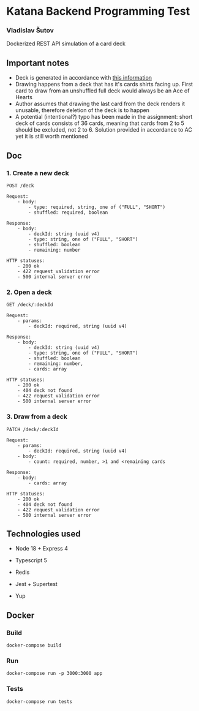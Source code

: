 
  

#  Katana Backend Programming Test
### Vladislav Šutov

Dockerized REST API simulation of a card deck

## Important notes
- Deck is generated in accordance with [this information](https://ambitiouswithcards.com/new-deck-order/)
- Drawing happens from a deck that has it's cards shirts facing up. First card to draw from an unshuffled full deck would always be an Ace of Hearts
- Author assumes that drawing the last card from the deck renders it unusable, therefore deletion of the deck is to happen
- A potential (intentional?) typo has been made in the assignment: short deck of cards consists of 36 cards, meaning that cards from 2 to 5 should be excluded, not 2 to 6. Solution provided in accordance to AC yet it is still worth mentioned

## Doc

### 1. Create a new deck
```
POST /deck

Request:
	- body: 
		- type: required, string, one of ("FULL", "SHORT")
		- shuffled: required, boolean

Response:
	- body:
		- deckId: string (uuid v4)
		- type: string, one of ("FULL", "SHORT")
		- shuffled: boolean
		- remaining: number

HTTP statuses:
	- 200 ok
	- 422 request validation error
	- 500 internal server error
```

### 2. Open a deck

```
GET /deck/:deckId

Request:
	- params:
		- deckId: required, string (uuid v4)

Response:
	- body:
		- deckId: string (uuid v4)
		- type: string, one of ("FULL", "SHORT")
		- shuffled: boolean
		- remaining: number,
		- cards: array

HTTP statuses:
	- 200 ok
	- 404 deck not found
	- 422 request validation error
	- 500 internal server error
```

### 3. Draw from a deck

```
PATCH /deck/:deckId

Request:
	- params:
		- deckId: required, string (uuid v4)
	- body: 
		- count: required, number, >1 and <remaining cards

Response:
	- body:
		- cards: array

HTTP statuses:
	- 200 ok
	- 404 deck not found
	- 422 request validation error
	- 500 internal server error
```

##  Technologies used

- Node 18 + Express 4

- Typescript 5

- Redis

- Jest + Supertest

- Yup

  

##  Docker

###  Build

`docker-compose build`

  

###  Run

`docker-compose run -p 3000:3000 app`

  

###  Tests

`docker-compose run tests`